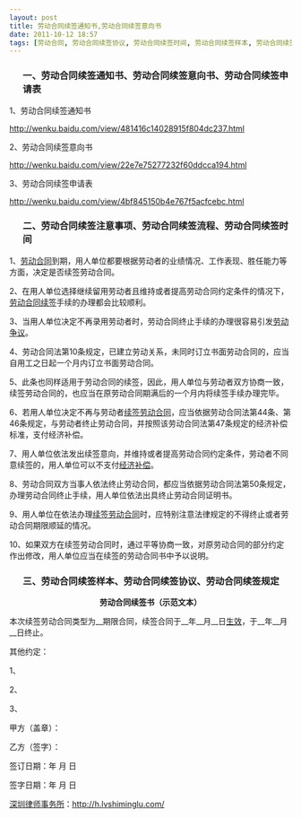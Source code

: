 ```yaml
---
layout: post
title: 劳动合同续签通知书,劳动合同续签意向书
date: 2011-10-12 18:57
tags: [劳动合同, 劳动合同续签协议, 劳动合同续签时间, 劳动合同续签样本, 劳动合同续签注意事项, 劳动合同续签流程, 劳动合同续签申请表, 劳动合同续签规定, 深圳劳动法律师网]
---
```

<ol>
<h3>一、劳动合同续签通知书、劳动合同续签意向书、劳动合同续签申请表</h3>
</ol>
1、劳动合同续签通知书

<a href="http://wenku.baidu.com/view/481416c14028915f804dc237.html" target="_blank">http://wenku.baidu.com/view/481416c14028915f804dc237.html</a>

2、劳动合同续签意向书

<a href="http://wenku.baidu.com/view/22e7e75277232f60ddcca194.html" target="_blank">http://wenku.baidu.com/view/22e7e75277232f60ddcca194.html</a>

3、劳动合同续签申请表

<a href="http://wenku.baidu.com/view/4bf845150b4e767f5acfcebc.html" target="_blank">http://wenku.baidu.com/view/4bf845150b4e767f5acfcebc.html</a>
<ol>
<h3>二、劳动合同续签注意事项、劳动合同续签流程、劳动合同续签时间</h3>
</ol>
1、<a href="http://h.lvshiminglu.com/law/tag/%e5%8a%b3%e5%8a%a8%e5%90%88%e5%90%8c" target="_blank">劳动合同</a>到期，用人单位都要根据劳动者的业绩情况、工作表现、胜任能力等方面，决定是否续签劳动合同。

2、在用人单位选择继续留用劳动者且维持或者提高劳动合同约定条件的情况下，<a href="http://h.lvshiminglu.com/law/779.html" target="_blank">劳动合同续签</a>手续的办理都会比较顺利。

3、当用人单位决定不再录用劳动者时，劳动合同终止手续的办理很容易引发<a href="http://h.lvshiminglu.com/law/354.html" target="_blank">劳动争议</a>。

4、劳动合同法第10条规定，已建立劳动关系，未同时订立书面劳动合同的，应当自用工之日起一个月内订立书面劳动合同。

5、此条也同样适用于劳动合同的续签，因此，用人单位与劳动者双方协商一致，续签劳动合同的，也应当在原劳动合同期满后的一个月内将续签手续办理完毕。

6、若用人单位决定不再与劳动者<a href="http://h.lvshiminglu.com/law/779.html" target="_blank">续签劳动合同</a>，应当依据劳动合同法第44条、第46条规定，与劳动者终止劳动合同，并按照该劳动合同法第47条规定的经济补偿标准，支付经济补偿。

7、用人单位依法发出续签意向，并维持或者提高劳动合同约定条件，劳动者不同意续签的，用人单位可以不支付<a href="http://h.lvshiminglu.com/law/715.html" target="_blank">经济补偿</a>。

8、劳动合同双方当事人依法终止劳动合同，都应当依据劳动合同法第50条规定，办理劳动合同终止手续，用人单位依法出具终止劳动合同证明书。

9、用人单位在依法办理<a href="http://h.lvshiminglu.com/law/779.html" target="_blank">续签劳动合同</a>时，应特别注意法律规定的不得终止或者劳动合同期限顺延的情况。

10、如果双方在续签劳动合同时，通过平等协商一致，对原劳动合同的部分约定作出修改，用人单位应当在续签的劳动合同书中予以说明。
<ol>
<h3>三、劳动合同续签样本、劳动合同续签协议、劳动合同续签规定</h3>
</ol>
<p style="text-align: center;"><strong>劳动合同续签书（示范文本）</strong></p>
本次续签劳动合同类型为__期限合同，续签合同于__年__月__日<a href="http://h.lvshiminglu.com/law/tag/%E5%90%88%E5%90%8C%E7%94%9F%E6%95%88%E6%97%B6%E9%97%B4" target="_blank">生效</a>，于__年__月__日终止。

其他约定：

1、

2、

3、

甲方（盖章）：

乙方（签字）：

签订日期：年  月  日

签字日期：年  月  日

<a href="http://h.lvshiminglu.com/">深圳律师事务所</a>：<a href="http://h.lvshiminglu.com/">http://h.lvshiminglu.com/</a>


